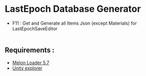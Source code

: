 # LastEpoch Database Generator
+ F11 : Get and Generate all Items Json (except Materials) for LastEpochSaveEditor
<br/><br/>
## Requirements :
+ [Melon Loader 5.7](https://github.com/LavaGang/MelonLoader)
+ [Unity explorer](https://github.com/sinai-dev/UnityExplorer/)
